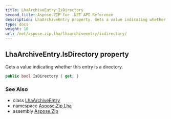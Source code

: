 ```yaml
---
title: LhaArchiveEntry.IsDirectory
second_title: Aspose.ZIP for .NET API Reference
description: LhaArchiveEntry property. Gets a value indicating whether this entry is a directory
type: docs
weight: 10
url: /net/aspose.zip.lha/lhaarchiveentry/isdirectory/
---
```

## LhaArchiveEntry.IsDirectory property

Gets a value indicating whether this entry is a directory.

```csharp
public bool IsDirectory { get; }
```

### See Also

* class [LhaArchiveEntry](../)
* namespace [Aspose.Zip.Lha](../../lhaarchiveentry/)
* assembly [Aspose.Zip](../../../)



